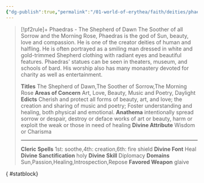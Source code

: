 ```yaml
---
{"dg-publish":true,"permalink":"/01-world-of-erythea/faith/deities/phaedras/","title":"Phaedras - The Shepherd of Dawn","tags":["Deity"],"dgShowInlineTitle":true,"noteIcon":""}
---
```


>[!pf2rule]+ Phaedras - The Shepherd of Dawn
>The Soother of all Sorrow and the Morning Rose, Phaedras is the god of Sun, beauty, love and compassion. He is one of the creator deities of human and halfling. He is often portrayed as a smiling man dressed in white and gold-trimmed Shepherd clothing with radiant eyes and beautiful features.  Phaedras' statues can be seen in theaters, museum, and schools of bard. His worship also has many monastery devoted for charity as well as entertainment.
> 
> **Titles**  The Shepherd of Dawn,The Soother of Sorrow,The Morning Rose
> **Areas of Concern**  Art, Love, Beauty, Music and Poetry, Daylight
> **Edicts**  Cherish and protect all forms of beauty, art, and love; the creation and sharing of music and poetry; Foster understanding and healing, both physical and emotional.
> **Anathema**  intentionally spread sorrow or despair, destroy or deface works of art or beauty, harm or exploit the weak or those in need of healing
> **Divine Attribute**  Wisdom or Charisma
> 
> ---
> 
> **Cleric Spells** 1st: soothe,4th: creation,6th: fire shield
> **Divine Font**  Heal
> **Divine Sanctification**  holy
> **Divine Skill**  Diplomacy
> **Domains**  Sun,Passion,Healing,Introspection,Repose
> **Favored Weapon**  glaive 
> 
{ #statblock}


 